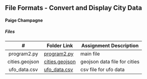 ## File Formats - Convert and Display City Data
#### Paige Champagne



##### Files

|   #   | Folder Link | Assignment Description |
| :---: | ----------- | ---------------------- |
|   program2.py    |   [program2.py](P02/program2.py)          | main file   |
|   cities.geojson    |   [cities.geojson](P02/cities.geojson)          | geojson data file for cities   |
|   ufo_data.csv    |   [ufo_data.csv](P02/ufo_data.csv)          |  csv file for ufo data  |